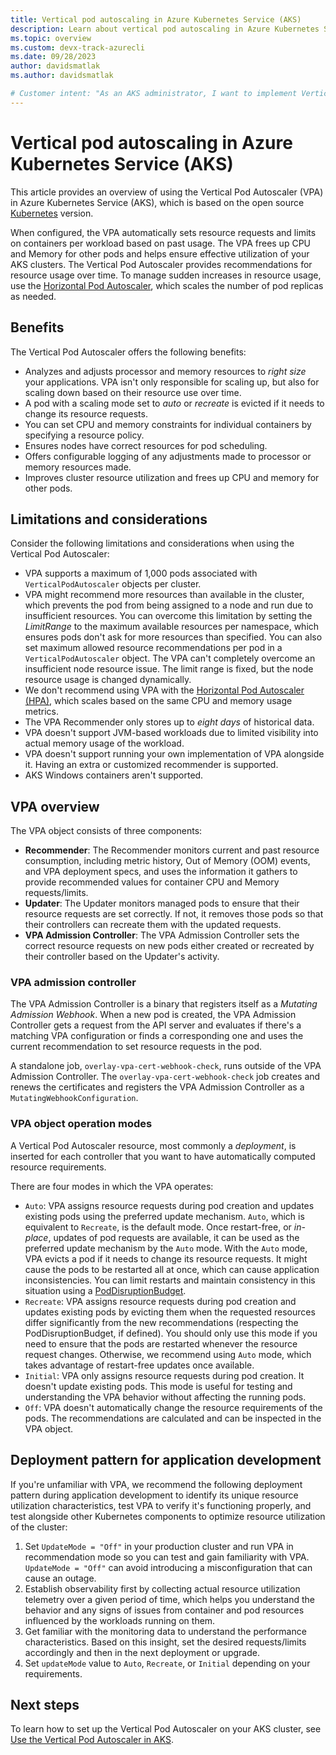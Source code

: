 ```yaml
---
title: Vertical pod autoscaling in Azure Kubernetes Service (AKS)
description: Learn about vertical pod autoscaling in Azure Kubernetes Service (AKS) using the Vertical Pod Autoscaler (VPA).
ms.topic: overview
ms.custom: devx-track-azurecli
ms.date: 09/28/2023
author: davidsmatlak
ms.author: davidsmatlak

# Customer intent: "As an AKS administrator, I want to implement Vertical Pod Autoscaler so that I can optimize resource allocation for my containers based on usage patterns, enhancing overall cluster efficiency and performance."
---
```


# Vertical pod autoscaling in Azure Kubernetes Service (AKS)

This article provides an overview of using the Vertical Pod Autoscaler (VPA) in Azure Kubernetes Service (AKS), which is based on the open source [Kubernetes](https://github.com/kubernetes/autoscaler/tree/master/vertical-pod-autoscaler) version.

When configured, the VPA automatically sets resource requests and limits on containers per workload based on past usage. The VPA frees up CPU and Memory for other pods and helps ensure effective utilization of your AKS clusters. The Vertical Pod Autoscaler provides recommendations for resource usage over time. To manage sudden increases in resource usage, use the [Horizontal Pod Autoscaler][horizontal-pod-autoscaling], which scales the number of pod replicas as needed.

## Benefits

The Vertical Pod Autoscaler offers the following benefits:

* Analyzes and adjusts processor and memory resources to *right size* your applications. VPA isn't only responsible for scaling up, but also for scaling down based on their resource use over time.
* A pod with a scaling mode set to *auto* or *recreate* is evicted if it needs to change its resource requests.
* You can set CPU and memory constraints for individual containers by specifying a resource policy.
* Ensures nodes have correct resources for pod scheduling.
* Offers configurable logging of any adjustments made to processor or memory resources made.
* Improves cluster resource utilization and frees up CPU and memory for other pods.

## Limitations and considerations

Consider the following limitations and considerations when using the Vertical Pod Autoscaler:

* VPA supports a maximum of 1,000 pods associated with `VerticalPodAutoscaler` objects per cluster.
* VPA might recommend more resources than available in the cluster, which prevents the pod from being assigned to a node and run due to insufficient resources. You can overcome this limitation by setting the *LimitRange* to the maximum available resources per namespace, which ensures pods don't ask for more resources than specified. You can also set maximum allowed resource recommendations per pod in a `VerticalPodAutoscaler` object. The VPA can't completely overcome an insufficient node resource issue. The limit range is fixed, but the node resource usage is changed dynamically.
* We don't recommend using VPA with the [Horizontal Pod Autoscaler (HPA)][horizontal-pod-autoscaler-overview], which scales based on the same CPU and memory usage metrics.
* The VPA Recommender only stores up to *eight days* of historical data.
* VPA doesn't support JVM-based workloads due to limited visibility into actual memory usage of the workload.
* VPA doesn't support running your own implementation of VPA alongside it. Having an extra or customized recommender is supported.
* AKS Windows containers aren't supported.

## VPA overview

The VPA object consists of three components:

* **Recommender**: The Recommender monitors current and past resource consumption, including metric history, Out of Memory (OOM) events, and VPA deployment specs, and uses the information it gathers to provide recommended values for container CPU and Memory requests/limits.
* **Updater**: The Updater monitors managed pods to ensure that their resource requests are set correctly. If not, it removes those pods so that their controllers can recreate them with the updated requests.
* **VPA Admission Controller**: The VPA Admission Controller sets the correct resource requests on new pods either created or recreated by their controller based on the Updater's activity.

### VPA admission controller

The VPA Admission Controller is a binary that registers itself as a *Mutating Admission Webhook*. When a new pod is created, the VPA Admission Controller gets a request from the API server and evaluates if there's a matching VPA configuration or finds a corresponding one and uses the current recommendation to set resource requests in the pod.

A standalone job, `overlay-vpa-cert-webhook-check`, runs outside of the VPA Admission Controller. The `overlay-vpa-cert-webhook-check` job creates and renews the certificates and registers the VPA Admission Controller as a `MutatingWebhookConfiguration`.

### VPA object operation modes

A Vertical Pod Autoscaler resource, most commonly a *deployment*, is inserted for each controller that you want to have automatically computed resource requirements.

There are four modes in which the VPA operates:

* `Auto`: VPA assigns resource requests during pod creation and updates existing pods using the preferred update mechanism. `Auto`, which is equivalent to `Recreate`, is the default mode. Once restart-free, or *in-place*, updates of pod requests are available, it can be used as the preferred update mechanism by the `Auto` mode. With the `Auto` mode, VPA evicts a pod if it needs to change its resource requests. It might cause the pods to be restarted all at once, which can cause application inconsistencies. You can limit restarts and maintain consistency in this situation using a [PodDisruptionBudget][pod-disruption-budget].
* `Recreate`: VPA assigns resource requests during pod creation and updates existing pods by evicting them when the requested resources differ significantly from the new recommendations (respecting the PodDisruptionBudget, if defined). You should only use this mode if you need to ensure that the pods are restarted whenever the resource request changes. Otherwise, we recommend using  `Auto` mode, which takes advantage of restart-free updates once available.
* `Initial`: VPA only assigns resource requests during pod creation. It doesn't update existing pods. This mode is useful for testing and understanding the VPA behavior without affecting the running pods.
* `Off`: VPA doesn't automatically change the resource requirements of the pods. The recommendations are calculated and can be inspected in the VPA object.

## Deployment pattern for application development

If you're unfamiliar with VPA, we recommend the following deployment pattern during application development to identify its unique resource utilization characteristics, test VPA to verify it's functioning properly, and test alongside other Kubernetes components to optimize resource utilization of the cluster:

1. Set `UpdateMode = "Off"` in your production cluster and run VPA in recommendation mode so you can test and gain familiarity with VPA. `UpdateMode = "Off"` can avoid introducing a misconfiguration that can cause an outage.
2. Establish observability first by collecting actual resource utilization telemetry over a given period of time, which helps you understand the behavior and any signs of issues from container and pod resources influenced by the workloads running on them.
3. Get familiar with the monitoring data to understand the performance characteristics. Based on this insight, set the desired requests/limits accordingly and then in the next deployment or upgrade.
4. Set `updateMode` value to `Auto`, `Recreate`, or `Initial` depending on your requirements.

## Next steps

To learn how to set up the Vertical Pod Autoscaler on your AKS cluster, see [Use the Vertical Pod Autoscaler in AKS](./use-vertical-pod-autoscaler.md).

<!-- EXTERNAL LINKS -->
[pod-disruption-budget]: https://kubernetes.io/docs/concepts/workloads/pods/disruptions/

<!-- INTERNAL LINKS -->
[horizontal-pod-autoscaling]: concepts-scale.md#horizontal-pod-autoscaler
[horizontal-pod-autoscaler-overview]: concepts-scale.md#horizontal-pod-autoscaler
